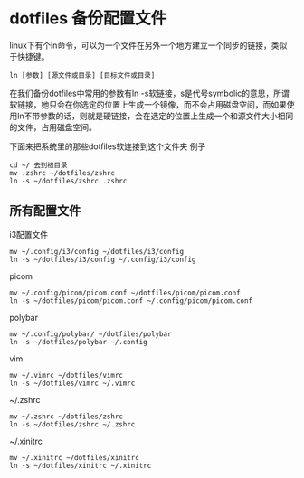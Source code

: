 # dotfiles 备份配置文件

linux下有个ln命令，可以为一个文件在另外一个地方建立一个同步的链接，类似于快捷键。

`ln [参数] [源文件或目录] [目标文件或目录]`

在我们备份dotfiles中常用的参数有ln -s软链接，s是代号symbolic的意思，所谓软链接，她只会在你选定的位置上生成一个镜像，而不会占用磁盘空间，而如果使用ln不带参数的话，则就是硬链接，会在选定的位置上生成一个和源文件大小相同的文件，占用磁盘空间。

下面来把系统里的那些dotfiles软连接到这个文件夹
例子

```text
cd ~/ 去到根目录
mv .zshrc ~/dotfiles/zshrc
ln -s ~/dotfiles/zshrc .zshrc
```

## 所有配置文件

i3配置文件
```text
mv ~/.config/i3/config ~/dotfiles/i3/config
ln -s ~/dotfiles/i3/config ~/.config/i3/config 
```

picom
```text
mv ~/.config/picom/picom.conf ~/dotfiles/picom/picom.conf
ln -s ~/dotfiles/picom/picom.conf ~/.config/picom/picom.conf
```

polybar
```text
mv ~/.config/polybar/ ~/dotfiles/polybar
ln -s ~/dotfiles/polybar ~/.config
```
vim
```text
mv ~/.vimrc ~/dotfiles/vimrc
ln -s ~/dotfiles/vimrc ~/.vimrc
```

~/.zshrc
```text
mv ~/.zshrc ~/dotfiles/zshrc
ln -s ~/dotfiles/zshrc ~/.zshrc
```
~/.xinitrc
```tetx
mv ~/.xinitrc ~/dotfiles/xinitrc
ln -s ~/dotfiles/xinitrc ~/.xinitrc
```

